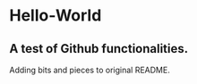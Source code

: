 # Hello-World
A test of Github functionalities.
------------------------------------------
Adding bits and pieces to original README.
